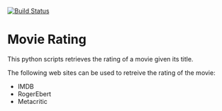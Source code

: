 [![Build Status](https://travis-ci.org/meysammahfouzi/movie-rating.svg?branch=master)](https://travis-ci.org/meysammahfouzi/movie-rating)
# Movie Rating
This python scripts retrieves the rating of a movie given its title.

The following web sites can be used to retreive the rating of the movie:

- IMDB 
- RogerEbert 
- Metacritic

